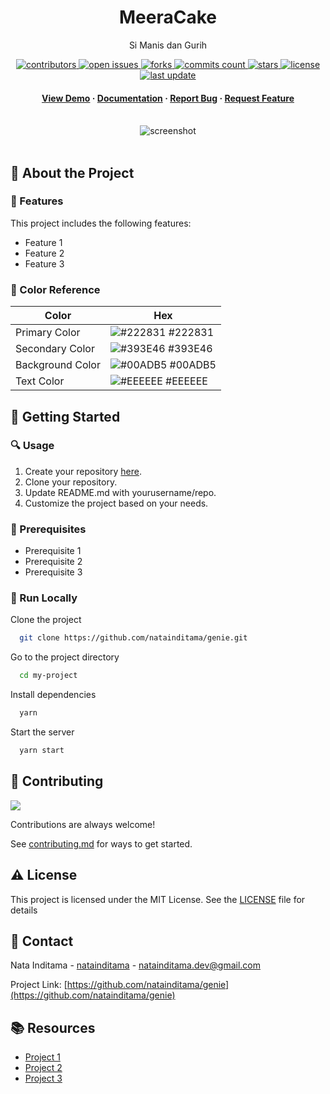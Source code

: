 <div align="center">

  <h1>MeeraCake</h1>  
  <p>
    Si Manis dan Gurih
  </p>

<!-- Badges -->
<p>
  <a href="https://github.com/natainditama/genie/graphs/contributors">
    <img src="https://img.shields.io/github/contributors/natainditama/genie" alt="contributors" />
  </a>
  <a href="https://github.com/natainditama/genie/issues/">
    <img src="https://img.shields.io/github/issues/natainditama/genie" alt="open issues" />
  </a>
  <a href="https://github.com/natainditama/genie/network/members">
    <img src="https://badgen.net/github/forks/natainditama/genie" alt="forks" />
  </a>
  <a href="https://github.com/natainditama/genie/graphs/commit-activity">
    <img src="https://badgen.net/github/commits/natainditama/genie" alt="commits count" />
  </a>
  <a href="https://github.com/natainditama/genie/stargazers">
    <img src="https://badgen.net/github/stars/natainditama/genie" alt="stars" />
  </a>
  <a href="https://github.com/natainditama/genie/blob/master/LICENSE">
    <img src="https://img.shields.io/github/license/natainditama/genie.svg" alt="license" />
  </a>
  <a href="https://github.com/natainditama/genie">
    <img src="https://img.shields.io/github/last-commit/natainditama/genie" alt="last update" />
  </a>
</p>
   
  <h4>
    <a href="https://github.com/natainditama/genie/">View Demo</a>
    <span> · </span>
    <a href="https://github.com/natainditama/genie">Documentation</a>
    <span> · </span>
    <a href="https://github.com/natainditama/genie/issues/">Report Bug</a>
    <span> · </span>
    <a href="https://github.com/natainditama/genie/issues/">Request Feature</a>
  </h4>
</div>

<br />

<div align="center"> 
  <img src=".github/screnshot.jpg" alt="screenshot" />
</div>

<br />

<!-- About the Project -->
## 📝 About the Project

<!-- Features -->
### 🌟 Features

This project includes the following features:

- Feature 1
- Feature 2
- Feature 3

<!-- Color Reference -->
### 🎨 Color Reference

| Color            | Hex                                                              |
| ---------------- | ---------------------------------------------------------------- |
| Primary Color    | ![#222831](https://via.placeholder.com/10/222831?text=+) #222831 |
| Secondary Color  | ![#393E46](https://via.placeholder.com/10/393E46?text=+) #393E46 |
| Background Color | ![#00ADB5](https://via.placeholder.com/10/00ADB5?text=+) #00ADB5 |
| Text Color       | ![#EEEEEE](https://via.placeholder.com/10/EEEEEE?text=+) #EEEEEE |

<!-- Getting Started -->
## 🚀 Getting Started

<!-- Usage -->
### 🔍 Usage

1. Create your repository [here](https://github.com/new?template_name=genie&template_owner=natainditama).
2. Clone your repository.
3. Update README.md with yourusername/repo.
4. Customize the project based on your needs.

<!-- Prerequisites -->
### 🔧 Prerequisites

- Prerequisite 1
- Prerequisite 2
- Prerequisite 3

<!-- Run Locally -->
### 🏃 Run Locally

Clone the project

```bash
  git clone https://github.com/natainditama/genie.git
```

Go to the project directory

```bash
  cd my-project
```

Install dependencies

```bash
  yarn
```

Start the server

```bash
  yarn start
```

<!-- Contributing -->
## 👋 Contributing

<a href="https://github.com/natainditama/genie/graphs/contributors">
  <img src="https://contrib.rocks/image?repo=natainditama/genie" />
</a><br/>

Contributions are always welcome!

See [contributing.md](https://github.com/natainditama/genie/blob/main/.github/CONTRIBUTING.md) for ways to get started.

<!-- License -->
## ⚠️ License

This project is licensed under the MIT License. See the [LICENSE](https://github.com/natainditama/genie/blob/main/LICENSE) file for details

<!-- Contact -->
## 🤝 Contact
Nata Inditama - [natainditama](https://linkedin.com/in/natainditama/) - natainditama.dev@gmail.com

Project Link: [https://github.com/natainditama/genie](https://github.com/natainditama/genie)

<!-- Resources -->
## 📚 Resources

- [Project 1](https://project/)
- [Project 2](https://project/)
- [Project 3](https://project/)
